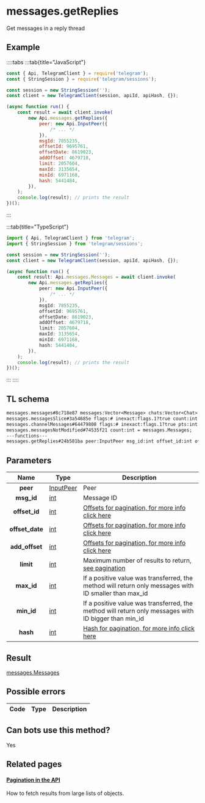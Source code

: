 # messages.getReplies

Get messages in a reply thread

## Example

::::tabs
:::tab{title="JavaScript"}

```js
const { Api, TelegramClient } = require('telegram');
const { StringSession } = require('telegram/sessions');

const session = new StringSession('');
const client = new TelegramClient(session, apiId, apiHash, {});

(async function run() {
    const result = await client.invoke(
        new Api.messages.getReplies({
            peer: new Api.InputPeer({
                /* ... */
            }),
            msgId: 7855235,
            offsetId: 9695761,
            offsetDate: 8619023,
            addOffset: 4679718,
            limit: 2057604,
            maxId: 3135654,
            minId: 6971168,
            hash: 5441484,
        }),
    );
    console.log(result); // prints the result
})();
```

:::

:::tab{title="TypeScript"}

```ts
import { Api, TelegramClient } from 'telegram';
import { StringSession } from 'telegram/sessions';

const session = new StringSession('');
const client = new TelegramClient(session, apiId, apiHash, {});

(async function run() {
    const result: Api.messages.Messages = await client.invoke(
        new Api.messages.getReplies({
            peer: new Api.InputPeer({
                /* ... */
            }),
            msgId: 7855235,
            offsetId: 9695761,
            offsetDate: 8619023,
            addOffset: 4679718,
            limit: 2057604,
            maxId: 3135654,
            minId: 6971168,
            hash: 5441484,
        }),
    );
    console.log(result); // prints the result
})();
```

:::
::::

## TL schema

```txt
messages.messages#8c718e87 messages:Vector<Message> chats:Vector<Chat> users:Vector<User> = messages.Messages;
messages.messagesSlice#3a54685e flags:# inexact:flags.1?true count:int next_rate:flags.0?int offset_id_offset:flags.2?int messages:Vector<Message> chats:Vector<Chat> users:Vector<User> = messages.Messages;
messages.channelMessages#64479808 flags:# inexact:flags.1?true pts:int count:int offset_id_offset:flags.2?int messages:Vector<Message> chats:Vector<Chat> users:Vector<User> = messages.Messages;
messages.messagesNotModified#74535f21 count:int = messages.Messages;
---functions---
messages.getReplies#24b581ba peer:InputPeer msg_id:int offset_id:int offset_date:int add_offset:int limit:int max_id:int min_id:int hash:int = messages.Messages;
```

## Parameters

|      Name       | Type                                                  | Description                                                                                            |
| :-------------: | ----------------------------------------------------- | ------------------------------------------------------------------------------------------------------ |
|    **peer**     | [InputPeer](https://core.telegram.org/type/InputPeer) | Peer                                                                                                   |
|   **msg_id**    | [int](https://core.telegram.org/type/int)             | Message ID                                                                                             |
|  **offset_id**  | [int](https://core.telegram.org/type/int)             | [Offsets for pagination, for more info click here](https://core.telegram.org/api/offsets)              |
| **offset_date** | [int](https://core.telegram.org/type/int)             | [Offsets for pagination, for more info click here](https://core.telegram.org/api/offsets)              |
| **add_offset**  | [int](https://core.telegram.org/type/int)             | [Offsets for pagination, for more info click here](https://core.telegram.org/api/offsets)              |
|    **limit**    | [int](https://core.telegram.org/type/int)             | Maximum number of results to return, [see pagination](https://core.telegram.org/api/offsets)           |
|   **max_id**    | [int](https://core.telegram.org/type/int)             | If a positive value was transferred, the method will return only messages with ID smaller than max_id  |
|   **min_id**    | [int](https://core.telegram.org/type/int)             | If a positive value was transferred, the method will return only messages with ID bigger than min_id   |
|    **hash**     | [int](https://core.telegram.org/type/int)             | [Hash for pagination, for more info click here](https://core.telegram.org/api/offsets#hash-generation) |

## Result

[messages.Messages](https://core.telegram.org/type/messages.Messages)

## Possible errors

| Code | Type | Description |
| :--: | ---- | ----------- |

## Can bots use this method?

Yes

## Related pages

#### [Pagination in the API](https://core.telegram.org/api/offsets)

How to fetch results from large lists of objects.
